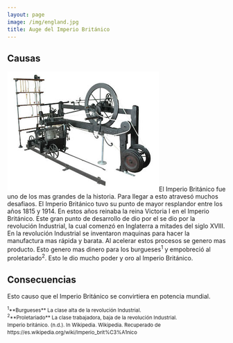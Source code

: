 ```yaml
---
layout: page
image: /img/england.jpg
title: Auge del Imperio Británico
---
```


## Causas
<img class="right" alt="Hiladora de Muselina" src="/img/hiladora-de-muselina.jpeg">El Imperio Británico fue uno de los mas grandes de la historia. Para llegar a esto atravesó muchos desafiaos. El Imperio Británico tuvo su punto de mayor resplandor entre los años 1815 y 1914. En estos años reinaba la reina Victoria I en el Imperio Británico. Este gran punto de desarrollo de dio por el se dio por la revolución Industrial, la cual comenzó en Inglaterra a mitades del siglo XVIII.  En la revolución Industrial se inventaron maquinas para hacer la manufactura mas rápida y barata. Al acelerar estos procesos se genero mas producto. Esto genero mas dinero para los burgueses<sup>1</sup> y empobreció al proletariado<sup>2</sup>. Esto le dio mucho poder y oro al Imperio Británico.

## Consecuencias
Esto causo que el Imperio Británico se convirtiera en potencia mundial.



<small class="bib">
<sup>1</sup>**Burgueses** La clase alta de la revolución Industrial.<br>
<sup>2</sup>**Proletariado** La clase trabajadora, baja de la revolución Industrial.<br>
Imperio británico. (n.d.). In Wikipedia. Wikipedia. Recuperado de https://es.wikipedia.org/wiki/Imperio_brit%C3%A1nico
</small>